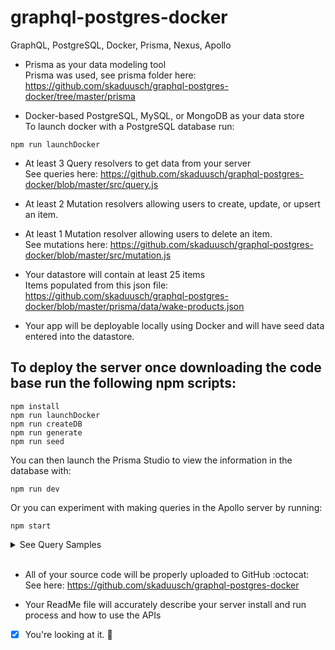 # graphql-postgres-docker

GraphQL, PostgreSQL, Docker, Prisma, Nexus, Apollo

-   Prisma as your data modeling tool  
    Prisma was used, see prisma folder here: https://github.com/skaduusch/graphql-postgres-docker/tree/master/prisma

-   Docker-based PostgreSQL, MySQL, or MongoDB as your data store  
    To launch docker with a PostgreSQL database run:

```
npm run launchDocker
```

-   At least 3 Query resolvers to get data from your server  
    See queries here: https://github.com/skaduusch/graphql-postgres-docker/blob/master/src/query.js

-   At least 2 Mutation resolvers allowing users to create, update, or upsert an item.
-   At least 1 Mutation resolver allowing users to delete an item.  
    See mutations here: https://github.com/skaduusch/graphql-postgres-docker/blob/master/src/mutation.js

-   Your datastore will contain at least 25 items  
    Items populated from this json file: https://github.com/skaduusch/graphql-postgres-docker/blob/master/prisma/data/wake-products.json

-   Your app will be deployable locally using Docker and will have seed data entered into the datastore.

## To deploy the server once downloading the code base run the following npm scripts:

```
npm install
npm run launchDocker
npm run createDB
npm run generate
npm run seed
```

You can then launch the Prisma Studio to view the information in the database with:

```
npm run dev
```

Or you can experiment with making queries in the Apollo server by running:

```
npm start
```

<details>
<summary>See Query Samples</summary>

```
query allProducts {
	Products {
		id
		name
		category
		description
		price
		imageUrl
	}
}
```

```
query singleProduct {
	Product(id: "ck8atgsrx0007kr7b3w3azya1") {
		id
		name
		category
		description
		price
		imageUrl
	}
}

```

```
query productCategory {
	Category(category: "Wakeboards") {
		id
		name
		category
		description
		price
		imageUrl
	}
}
```

```
mutation addProduct {
	createProduct(
		name: "Hyperlite Riot Nova"
		category: "Wakeboards"
		description: "This is the Riot Nova, it's sick."
		price: 799
		imageUrl: "https://www.hyperlite.com/images/square.png"
	) {
		id
		name
		category
		description
		price
		imageUrl
	}
}
```

```
mutation updateProduct {
	updateProduct(
		id: "ck8ckndoo0000kb7bi8gdw2li"
		description: "This is teh best wakeboard in existence. Ever. Don't even argue."
	) {
		id
		name
		category
		description
		price
		imageUrl
	}
}
```

```
mutation deleteProduct {
	deleteOneProduct(where: { id: "ck8gw1hpu0000lr7biier71xy" }) {
		id
		name
		category
	}
}
```

</details><br>

-   All of your source code will be properly uploaded to GitHub :octocat:  
    See here: https://github.com/skaduusch/graphql-postgres-docker

-   Your ReadMe file will accurately describe your server install and run process and how to use the APIs

*   [x] You're looking at it. :metal:
